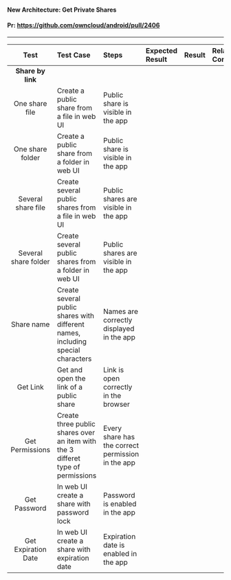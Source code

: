 #### New Architecture: Get Private Shares

#### Pr: https://github.com/owncloud/android/pull/2406



---

 
| Test | Test Case | Steps | Expected Result | Result | Related Comment
| :----: | :-------- | :---- | :-------------- | :-----: | :------
| **Share by link** | |  |
| One share file | Create a public share from a file in web UI | Public share is visible in the app |  |
| One share folder | Create a public share from a folder in web UI | Public share is visible in the app |  |
| Several share file | Create several public shares from a file in web UI | Public shares are visible in the app |  |
| Several share folder | Create several public shares from a folder in web UI | Public shares are visible in the app |  |
| Share name | Create several public shares with different names, including special characters | Names are correctly displayed in the app |  |
| Get Link | Get and open the link of a public share  | Link is open correctly in the browser |  |
| Get Permissions | Create three public shares over an item with the 3 differet type of permissions | Every share has the correct permission in the app |  |
| Get Password | In web UI create a share with password lock  | Password is enabled in the app |  |
| Get Expiration Date | In web UI create a share with expiration date  | Expiration date is enabled in the app |  |
